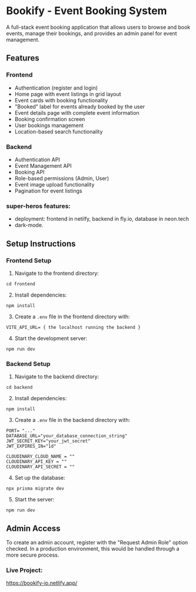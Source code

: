 # Bookify - Event Booking System

A full-stack event booking application that allows users to browse and book events, manage their bookings, and provides an admin panel for event management.

## Features

### Frontend

- Authentication (register and login)
- Home page with event listings in grid layout
- Event cards with booking functionality
- "Booked" label for events already booked by the user
- Event details page with complete event information
- Booking confirmation screen
- User bookings management
- Location-based search functionality

### Backend

- Authentication API
- Event Management API
- Booking API
- Role-based permissions (Admin, User)
- Event image upload functionality
- Pagination for event listings

### super-heros features:

- deployment: frontend in netilfy, backend in fly.io, database in neon.tech
- dark-mode.


## Setup Instructions

### Frontend Setup

1. Navigate to the frontend directory:

```
cd frontend
```

2. Install dependencies:

```
npm install
```

3. Create a `.env` file in the frontend directory with:

```
VITE_API_URL= { the localhost running the backend }
```

4. Start the development server:

```
npm run dev
```

### Backend Setup

1. Navigate to the backend directory:

```
cd backend
```

2. Install dependencies:

```
npm install
```

3. Create a `.env` file in the backend directory with:

```
PORT= "..."
DATABASE_URL="your_database_connection_string"
JWT_SECRET_KEY="your_jwt_secret"
JWT_EXPIRES_IN="1d"

CLOUDINARY_CLOUD_NAME = ""
CLOUDINARY_API_KEY = ""
CLOUDINARY_API_SECRET = ""
```

4. Set up the database:

```
npx prisma migrate dev
```

5. Start the server:

```
npm run dev
```

## Admin Access

To create an admin account, register with the "Request Admin Role" option checked. In a production environment, this would be handled through a more secure process.

### Live Project:

https://bookify-io.netlify.app/
